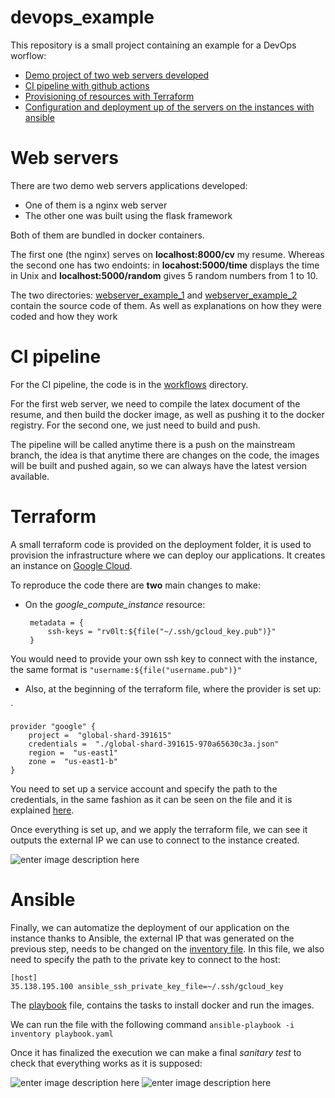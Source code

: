 # devops_example

This repository is a small project containing an example for a DevOps worflow:

- [Demo project of two web servers developed](#web-servers)
 - [CI pipeline with github actions](#ci-pipeline)
 - [Provisioning of resources with Terraform](#terraform)
 - [Configuration and deployment up of the servers on the instances with ansible](#ansible)

# Web servers

There are two demo web servers applications developed:

 - One of them is a nginx web server
 - The other one was built using the flask framework

Both of them are bundled in docker containers.

The first one (the nginx) serves on **localhost:8000/cv** my resume. Whereas the second one has two endoints: in **locahost:5000/time** displays the time in Unix and **localhost:5000/random** gives 5 random numbers from 1 to 10.

The two directories: [webserver_example_1](https://github.com/rv0lt/devops_example/tree/main/webserver_example_1 "webserver_example_1") and [webserver_example_2](https://github.com/rv0lt/devops_example/tree/main/webserver_example_2 "webserver_example_2") contain the source code of them. As well as explanations on how they were coded and how they work

# CI pipeline

For the CI pipeline, the code is in the [workflows](https://github.com/rv0lt/devops_example/tree/main/.github/workflows) directory.

For the first web server, we need to compile the latex document of the resume, and then build the docker image, as well as pushing it to the docker registry. For the second one, we just need to build and push.

The pipeline will be called anytime there is a push on the mainstream branch, the idea is that anytime there are changes on the code, the images will be built and pushed again, so we can always have the latest version available.

# Terraform

A small terraform code is provided on the deployment folder, it is used to provision the infrastructure where we can deploy our applications. It creates an instance on [Google Cloud](https://cloud.google.com/free/docs/free-cloud-features#compute).

To reproduce the code there are **two** main changes to make:

 - On the *google_compute_instance* resource: 
 
        metadata = { 
	        ssh-keys = "rv0lt:${file("~/.ssh/gcloud_key.pub")}"
        }
 
You would need to provide your own ssh key to connect with the instance, the same format is `"username:${file("username.pub")}"`

 - Also, at the beginning of the terraform file, where the provider is set up:
 
`
	
	provider "google" {
		project =  "global-shard-391615"
		credentials =  "./global-shard-391615-970a65630c3a.json"
		region =  "us-east1"
		zone =  "us-east1-b"
	}

You need to set up a service account and specify the path to the credentials, in the same fashion as it can be seen on the file and it is explained [here](https://developer.hashicorp.com/terraform/tutorials/gcp-get-started/google-cloud-platform-build).

Once everything is set up, and we apply the terraform file, we can see it outputs the external IP we can use to connect to the instance created.

![enter image description here](https://i.imgur.com/cqq82bi.png)
# Ansible

Finally, we can automatize the deployment of our application on the instance thanks to Ansible, the external IP that was generated on the previous step, needs to be changed on the [inventory file](https://github.com/rv0lt/devops_example/blob/main/deployment/ansible/inventory). In this file, we also need to specify the path to the private key to connect to the host:

    [host] 
    35.138.195.100 ansible_ssh_private_key_file=~/.ssh/gcloud_key

The [playbook](https://github.com/rv0lt/devops_example/blob/main/deployment/ansible/playbook.yaml) file, contains the tasks to install docker and run the images. 

We can run the file with the following command `ansible-playbook -i inventory playbook.yaml`

Once it has finalized the execution we can make a final *sanitary test* to check that everything works as it is supposed:


![enter image description here](https://i.imgur.com/eziPG9y.png)
![enter image description here](https://i.imgur.com/8uirrzQ.png)

